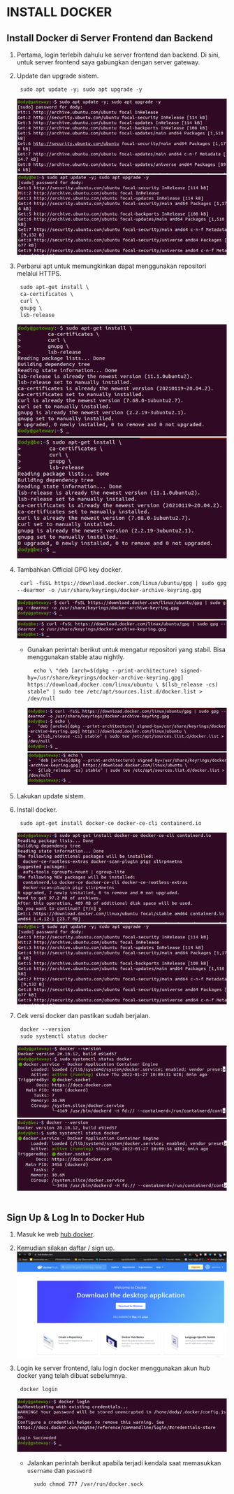# **INSTALL DOCKER**
## Install Docker di Server Frontend dan Backend

1. Pertama, login terlebih dahulu ke server frontend dan backend. Di sini, untuk server frontend saya gabungkan dengan server gateway.
   
2. Update dan upgrade sistem. <br>

        sudo apt update -y; sudo apt upgrade -y
   ![updategtw](assets/images-install-docker/updategtw.png) <br>
   ![updatebe](assets/images-install-docker/updatebe.png) <br>
   
3. Perbarui apt untuk memungkinkan dapat menggunakan repositori melalui HTTPS.

        sudo apt-get install \
        ca-certificates \
        curl \
        gnupg \
        lsb-release
    ![setuprepofe](assets/images-install-docker/setuprepofe.png) <br>
    ![setuprepobe](assets/images-install-docker/setuprepobe.png) <br>

4. Tambahkan Official GPG key docker. 
   
        curl -fsSL https://download.docker.com/linux/ubuntu/gpg | sudo gpg --dearmor -o /usr/share/keyrings/docker-archive-keyring.gpg
    ![gpgdockerfe](assets/images-install-docker/gpgdockerfe.png) <br>
    ![gpgdockerbe](assets/images-install-docker/gpgdockerbe.png) <br>

    - Gunakan perintah berikut untuk mengatur repositori yang stabil. Bisa menggunakan stable atau nightly.

            echo \ "deb [arch=$(dpkg --print-architecture) signed-by=/usr/share/keyrings/docker-archive-keyring.gpg] https://download.docker.com/linux/ubuntu \ $(lsb_release -cs) stable" | sudo tee /etc/apt/sources.list.d/docker.list > /dev/null
        ![addrepodockerfe](assets/images-install-docker/addrepodockerfe.png) <br>
        ![addrepodockerbe](assets/images-install-docker/addrepodockerbe.png) <br>

5. Lakukan update sistem.
   
6. Install docker.

        sudo apt-get install docker-ce docker-ce-cli containerd.io
    ![installdockerfe](assets/images-install-docker/installdockerfe.png) <br>
    ![installdockerbe](assets/images-install-docker/updatebe.png) <br>

7. Cek versi docker dan pastikan sudah berjalan. <br>

        docker --version
        sudo systemctl status docker
   ![statusdockerfe](assets/images-install-docker/statusdockerfe.png) <br>
   ![statusdockerbe](assets/images-install-docker/statusdockerbe.png) <br><br>

## Sign Up & Log In to Docker Hub

1. Masuk ke web [hub docker](https://hub.docker.com/).
2. Kemudian silakan daftar / sign up. <br>
    ![logindocker](assets/images-install-docker/logindocker.png) <br>

3. Login ke server frontend, lalu login docker menggunakan akun hub docker yang telah dibuat sebelumnya.

        docker login
    ![login](assets/images-install-docker/login.png)

    - Jalankan perintah berikut apabila terjadi kendala saat memasukkan `username` dan `password`

            sudo chmod 777 /var/run/docker.sock 